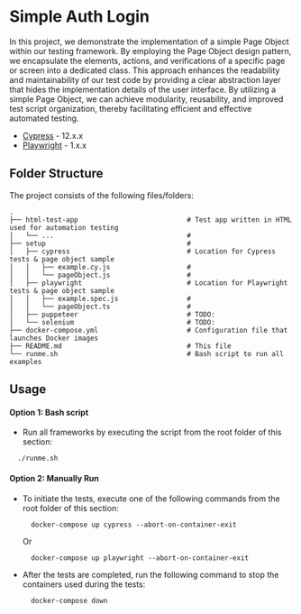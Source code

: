 # Simple Auth Login

In this project, we demonstrate the implementation of a simple Page Object within our testing framework. By employing the Page Object design pattern, we encapsulate the elements, actions, and verifications of a specific page or screen into a dedicated class. This approach enhances the readability and maintainability of our test code by providing a clear abstraction layer that hides the implementation details of the user interface. By utilizing a simple Page Object, we can achieve modularity, reusability, and improved test script organization, thereby facilitating efficient and effective automated testing.


- [Cypress](https://www.cypress.io/) - 12.x.x
- [Playwright](https://playwright.dev/) - 1.x.x
## Folder Structure

The project consists of the following files/folders:

```
.
├── html-test-app                           # Test app written in HTML used for automation testing
│   └── ...                                 #
├── setup                                   #
│   ├── cypress                             # Location for Cypress tests & page object sample
│   │   ├── example.cy.js                   #
│   │   └── pageObject.js                   #
│   ├── playwright                          # Location for Playwright tests & page object sample
│   │   ├── example.spec.js                 #
│   │   └── pageObject.ts                   #
│   ├── puppeteer                           # TODO:
│   └── selenium                            # TODO:
├── docker-compose.yml                      # Configuration file that launches Docker images
├── README.md                               # This file
└── runme.sh                                # Bash script to run all examples
```

## Usage

#### Option 1: Bash script
  - Run all frameworks by executing the script from the root folder of this section:
  ```
    ./runme.sh
  ```

#### Option 2: Manually Run
- To initiate the tests, execute one of the following commands from the root folder of this section:
    ```
      docker-compose up cypress --abort-on-container-exit
    ```
    Or
    ```
      docker-compose up playwright --abort-on-container-exit
    ```
- After the tests are completed, run the following command to stop the containers used during the tests:
    ```
      docker-compose down
    ```